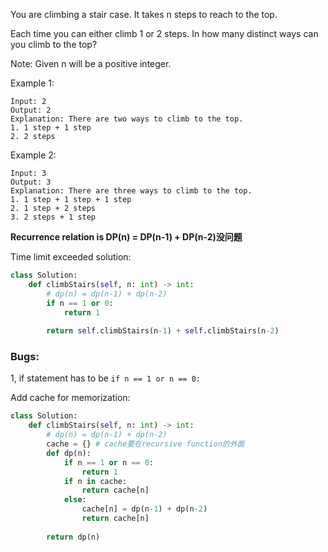 You are climbing a stair case. It takes n steps to reach to the top.

Each time you can either climb 1 or 2 steps. In how many distinct ways can you climb to the top?

Note: Given n will be a positive integer.

Example 1:
```
Input: 2
Output: 2
Explanation: There are two ways to climb to the top.
1. 1 step + 1 step
2. 2 steps
```

Example 2:
```
Input: 3
Output: 3
Explanation: There are three ways to climb to the top.
1. 1 step + 1 step + 1 step
2. 1 step + 2 steps
3. 2 steps + 1 step
```

**Recurrence relation is DP(n) = DP(n-1) + DP(n-2)没问题**


Time limit exceeded solution: 
```python
class Solution:
    def climbStairs(self, n: int) -> int:
        # dp(n) = dp(n-1) + dp(n-2) 
        if n == 1 or 0:
            return 1
    
        return self.climbStairs(n-1) + self.climbStairs(n-2)
```
### Bugs:
1, if statement has to be `if n == 1 or n == 0:`

Add cache for memorization:
```python
class Solution:
    def climbStairs(self, n: int) -> int:
        # dp(n) = dp(n-1) + dp(n-2) 
        cache = {} # cache要在recursive function的外面
        def dp(n):
            if n == 1 or n == 0:
                return 1
            if n in cache:
                return cache[n]
            else:
                cache[n] = dp(n-1) + dp(n-2)
                return cache[n]
        
        return dp(n)

```
